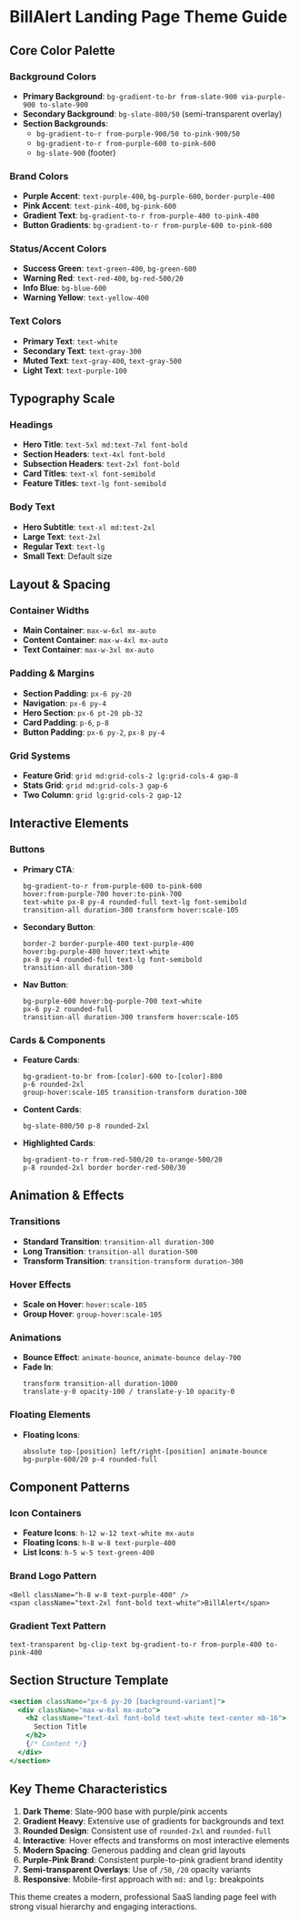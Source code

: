 # BillAlert Landing Page Theme Guide

## Core Color Palette

### Background Colors
- **Primary Background**: `bg-gradient-to-br from-slate-900 via-purple-900 to-slate-900`
- **Secondary Background**: `bg-slate-800/50` (semi-transparent overlay)
- **Section Backgrounds**: 
  - `bg-gradient-to-r from-purple-900/50 to-pink-900/50`
  - `bg-gradient-to-r from-purple-600 to-pink-600`
  - `bg-slate-900` (footer)

### Brand Colors
- **Purple Accent**: `text-purple-400`, `bg-purple-600`, `border-purple-400`
- **Pink Accent**: `text-pink-400`, `bg-pink-600`
- **Gradient Text**: `bg-gradient-to-r from-purple-400 to-pink-400`
- **Button Gradients**: `bg-gradient-to-r from-purple-600 to-pink-600`

### Status/Accent Colors
- **Success Green**: `text-green-400`, `bg-green-600`
- **Warning Red**: `text-red-400`, `bg-red-500/20`
- **Info Blue**: `bg-blue-600`
- **Warning Yellow**: `text-yellow-400`

### Text Colors
- **Primary Text**: `text-white`
- **Secondary Text**: `text-gray-300`
- **Muted Text**: `text-gray-400`, `text-gray-500`
- **Light Text**: `text-purple-100`

## Typography Scale

### Headings
- **Hero Title**: `text-5xl md:text-7xl font-bold`
- **Section Headers**: `text-4xl font-bold`
- **Subsection Headers**: `text-2xl font-bold`
- **Card Titles**: `text-xl font-semibold`
- **Feature Titles**: `text-lg font-semibold`

### Body Text
- **Hero Subtitle**: `text-xl md:text-2xl`
- **Large Text**: `text-2xl`
- **Regular Text**: `text-lg`
- **Small Text**: Default size

## Layout & Spacing

### Container Widths
- **Main Container**: `max-w-6xl mx-auto`
- **Content Container**: `max-w-4xl mx-auto`
- **Text Container**: `max-w-3xl mx-auto`

### Padding & Margins
- **Section Padding**: `px-6 py-20`
- **Navigation**: `px-6 py-4`
- **Hero Section**: `px-6 pt-20 pb-32`
- **Card Padding**: `p-6`, `p-8`
- **Button Padding**: `px-6 py-2`, `px-8 py-4`

### Grid Systems
- **Feature Grid**: `grid md:grid-cols-2 lg:grid-cols-4 gap-8`
- **Stats Grid**: `grid md:grid-cols-3 gap-6`
- **Two Column**: `grid lg:grid-cols-2 gap-12`

## Interactive Elements

### Buttons
- **Primary CTA**: 
  ```
  bg-gradient-to-r from-purple-600 to-pink-600 
  hover:from-purple-700 hover:to-pink-700 
  text-white px-8 py-4 rounded-full text-lg font-semibold 
  transition-all duration-300 transform hover:scale-105
  ```

- **Secondary Button**:
  ```
  border-2 border-purple-400 text-purple-400 
  hover:bg-purple-400 hover:text-white 
  px-8 py-4 rounded-full text-lg font-semibold 
  transition-all duration-300
  ```

- **Nav Button**:
  ```
  bg-purple-600 hover:bg-purple-700 text-white 
  px-6 py-2 rounded-full 
  transition-all duration-300 transform hover:scale-105
  ```

### Cards & Components
- **Feature Cards**: 
  ```
  bg-gradient-to-br from-[color]-600 to-[color]-800 
  p-6 rounded-2xl 
  group-hover:scale-105 transition-transform duration-300
  ```

- **Content Cards**: 
  ```
  bg-slate-800/50 p-8 rounded-2xl
  ```

- **Highlighted Cards**: 
  ```
  bg-gradient-to-r from-red-500/20 to-orange-500/20 
  p-8 rounded-2xl border border-red-500/30
  ```

## Animation & Effects

### Transitions
- **Standard Transition**: `transition-all duration-300`
- **Long Transition**: `transition-all duration-500`
- **Transform Transition**: `transition-transform duration-300`

### Hover Effects
- **Scale on Hover**: `hover:scale-105`
- **Group Hover**: `group-hover:scale-105`

### Animations
- **Bounce Effect**: `animate-bounce`, `animate-bounce delay-700`
- **Fade In**: 
  ```
  transform transition-all duration-1000
  translate-y-0 opacity-100 / translate-y-10 opacity-0
  ```

### Floating Elements
- **Floating Icons**: 
  ```
  absolute top-[position] left/right-[position] animate-bounce
  bg-purple-600/20 p-4 rounded-full
  ```

## Component Patterns

### Icon Containers
- **Feature Icons**: `h-12 w-12 text-white mx-auto`
- **Floating Icons**: `h-8 w-8 text-purple-400`
- **List Icons**: `h-5 w-5 text-green-400`

### Brand Logo Pattern
```
<Bell className="h-8 w-8 text-purple-400" />
<span className="text-2xl font-bold text-white">BillAlert</span>
```

### Gradient Text Pattern
```
text-transparent bg-clip-text bg-gradient-to-r from-purple-400 to-pink-400
```

## Section Structure Template

```jsx
<section className="px-6 py-20 [background-variant]">
  <div className="max-w-6xl mx-auto">
    <h2 className="text-4xl font-bold text-white text-center mb-16">
      Section Title
    </h2>
    {/* Content */}
  </div>
</section>
```

## Key Theme Characteristics

1. **Dark Theme**: Slate-900 base with purple/pink accents
2. **Gradient Heavy**: Extensive use of gradients for backgrounds and text
3. **Rounded Design**: Consistent use of `rounded-2xl` and `rounded-full`
4. **Interactive**: Hover effects and transforms on most interactive elements
5. **Modern Spacing**: Generous padding and clean grid layouts
6. **Purple-Pink Brand**: Consistent purple-to-pink gradient brand identity
7. **Semi-transparent Overlays**: Use of `/50`, `/20` opacity variants
8. **Responsive**: Mobile-first approach with `md:` and `lg:` breakpoints

This theme creates a modern, professional SaaS landing page feel with strong visual hierarchy and engaging interactions.

